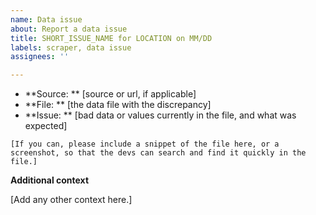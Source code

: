 ```yaml
---
name: Data issue
about: Report a data issue
title: SHORT_ISSUE_NAME for LOCATION on MM/DD
labels: scraper, data issue
assignees: ''

---
```


* **Source: ** [source or url, if applicable]
* **File: ** [the data file with the discrepancy]
* **Issue: ** [bad data or values currently in the file, and what was expected]

```
[If you can, please include a snippet of the file here, or a screenshot, so that the devs can search and find it quickly in the file.]
```

**Additional context**

[Add any other context here.]


<!--- Delete any section that doesn't apply.  Thank you! -->
